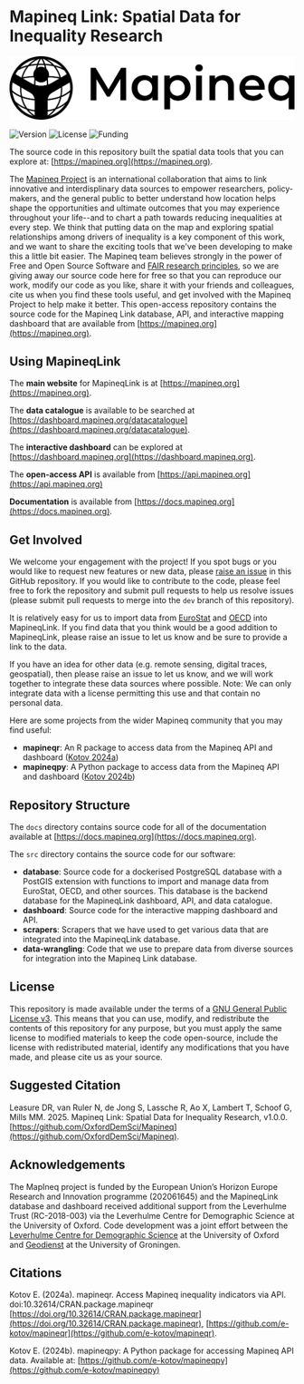# Mapineq Link: Spatial Data for Inequality Research

![Mapineq logo](./mapineq_logo_bw_rgb.png)

![Version](https://img.shields.io/badge/version-1.0.0-blue)
![License](https://img.shields.io/badge/license-GPLv3-green)
![Funding](https://img.shields.io/badge/funding-HorizonEurope-yellow)

The source code in this repository built the spatial data tools that you can explore at: [https://mapineq.org](https://mapineq.org). 

The [Mapineq Project](https://mapineq.eu) is an international collaboration that aims to link innovative and interdisplinary data sources to empower researchers, policy-makers, and the general public to better understand how location helps shape the opportunities and ultimate outcomes that you may experience throughout your life--and to chart a path towards reducing inequalities at every step. We think that putting data on the map and exploring spatial relationships among drivers of inequality is a key component of this work, and we want to share the exciting tools that we've been developing to make this a little bit easier. The Mapineq team believes strongly in the power of Free and Open Source Software and [FAIR research principles](https://www.go-fair.org/fair-principles/), so we are giving away our source code here for free so that you can reproduce our work, modify our code as you like, share it with your friends and colleagues, cite us when you find these tools useful, and get involved with the Mapineq Project to help make it better. This open-access repository contains the source code for the Mapineq Link database, API, and interactive mapping dashboard that are available from [https://mapineq.org](https://mapineq.org).

## Using MapineqLink

The **main website** for MapineqLink is at [https://mapineq.org](https://mapineq.org).  

The **data catalogue** is available to be searched at [https://dashboard.mapineq.org/datacatalogue](https://dashboard.mapineq.org/datacatalogue).

The **interactive dashboard** can be explored at [https://dashboard.mapineq.org](https://dashboard.mapineq.org).

The **open-access API** is available from [https://api.mapineq.org](https://api.mapineq.org)

**Documentation** is available from [https://docs.mapineq.org](https://docs.mapineq.org). 

## Get Involved

We welcome your engagement with the project! If you spot bugs or you would like to request new features or new data, please [raise an issue](https://github.com/OxfordDemSci/Mapineq/issues) in this GitHub repository. If you would like to contribute to the code, please feel free to fork the repository and submit pull requests to help us resolve issues (please submit pull requests to merge into the `dev` branch of this repository). 

It is relatively easy for us to import data from [EuroStat](https://ec.europa.eu/eurostat/databrowser/explore/all/all_themes?lang=en&display=list&sort=category) and [OECD](https://data-explorer.oecd.org/) into MapineqLink. If you find data that you think would be a good addition to MapineqLink, please raise an issue to let us know and be sure to provide a link to the data.

If you have an idea for other data (e.g. remote sensing, digital traces, geospatial), then please raise an issue to let us know, and we will work together to integrate these data sources where possible. Note: We can only integrate data with a license permitting this use and that contain no personal data.

Here are some projects from the wider Mapineq community that you may find useful:  
- **mapineqr**: An R package to access data from the Mapineq API and dashboard ([Kotov 2024a](https://github.com/e-kotov/mapineqr))
- **mapineqpy**: A Python package to access data from the Mapineq API and dashboard ([Kotov 2024b](https://github.com/e-kotov/mapineqpy))

## Repository Structure

The `docs` directory contains source code for all of the documentation available at [https://docs.mapineq.org](https://docs.mapineq.org). 

The `src` directory contains the source code for our software:  
- **database**: Source code for a dockerised PostgreSQL database with a PostGIS extension with functions to import and manage data from EuroStat, OECD, and other sources. This database is the backend database for the MapineqLink dashboard, API, and data catalogue.
- **dashboard**: Source code for the interactive mapping dashboard and API.
- **scrapers**: Scrapers that we have used to get various data that are integrated into the MapineqLink database.
- **data-wrangling**: Code that we use to prepare data from diverse sources for integration into the Mapineq Link database.

## License

This repository is made available under the terms of a [GNU General Public License v3](LICENSE). This means that you can use, modify, and redistribute the contents of this repository for any purpose, but you must apply the same license to modified materials to keep the code open-source, include the license with redistributed material, identify any modifications that you have made, and please cite us as your source. 

## Suggested Citation

Leasure DR, van Ruler N, de Jong S, Lassche R, Ao X, Lambert T, Schoof G, Mills MM. 2025. Mapineq Link: Spatial Data for Inequality Research, v1.0.0. [https://github.com/OxfordDemSci/Mapineq](https://github.com/OxfordDemSci/Mapineq).

## Acknowledgements
The MapIneq project is funded by the European Union’s Horizon Europe Research and Innovation programme (202061645) and the MapineqLink database and dashboard received additional support from the Leverhulme Trust (RC-2018-003) via the Leverhulme Centre for Demographic Science at the University of Oxford. Code development was a joint effort between the [Leverhulme Centre for Demographic Science](https://demography.ox.ac.uk) at the University of Oxford and [Geodienst](https://www.rug.nl/society-business/center-for-information-technology/research/services/gis/) at the University of Groningen.

## Citations

Kotov E. (2024a). mapineqr. Access Mapineq inequality indicators via API. doi:10.32614/CRAN.package.mapineqr [https://doi.org/10.32614/CRAN.package.mapineqr](https://doi.org/10.32614/CRAN.package.mapineqr), [https://github.com/e-kotov/mapineqr](https://github.com/e-kotov/mapineqr).  

Kotov E. (2024b). mapineqpy: A Python package for accessing Mapineq API data. Available at: [https://github.com/e-kotov/mapineqpy](https://github.com/e-kotov/mapineqpy)
